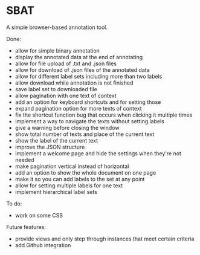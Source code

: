 # SBAT
A simple browser-based annotation tool.

Done:
- allow for simple binary annotation
- display the annotated data at the end of annotating
- allow for file upload of .txt and .json files
- allow for download of .json files of the annotated data
- allow for different label sets including more than two labels
- allow download while annotation is not finished
- save label set to downloaded file
- allow pagination with one text of context
- add an option for keyboard shortcuts and for setting those
- expand pagination option for more texts of context
- fix the shortcut function bug that occurs when clicking it multiple times
- implement a way to navigate the texts without setting labels
- give a warning before closing the window
- show total number of texts and place of the current text
- show the label of the current text
- improve the JSON structure
- implement a welcome page and hide the settings when they're not needed
- make pagination vertical instead of horizontal
- add an option to show the whole document on one page
- make it so you can add labels to the set at any point
- allow for setting multiple labels for one text
- implement hierarchical label sets

To do:
- work on some CSS

Future features:
- provide views and only step through instances that meet certain criteria
- add Github integration